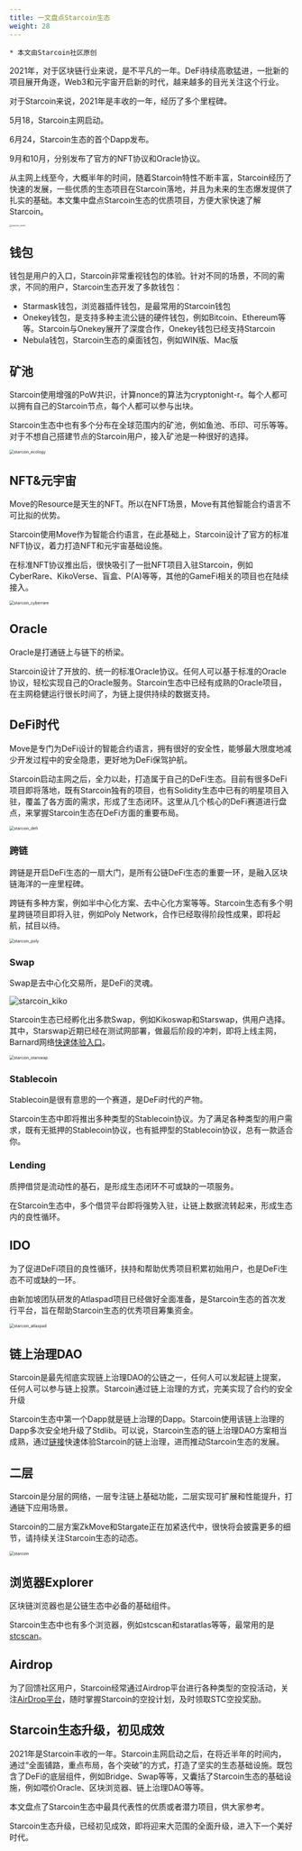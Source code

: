 ```yaml
---
title: 一文盘点Starcoin生态
weight: 28
---
```


~~~
* 本文由Starcoin社区原创
~~~

2021年，对于区块链行业来说，是不平凡的一年。DeFi持续高歌猛进，一批新的项目展开角逐，Web3和元宇宙开启新的时代，越来越多的目光关注这个行业。

对于Starcoin来说，2021年是丰收的一年，经历了多个里程碑。

5月18，Starcoin主网启动。

6月24，Starcoin生态的首个Dapp发布。

9月和10月，分别发布了官方的NFT协议和Oracle协议。

从主网上线至今，大概半年的时间，随着Starcoin特性不断丰富，Starcoin经历了快速的发展，一些优质的生态项目在Starcoin落地，并且为未来的生态爆发提供了扎实的基础。本文集中盘点Starcoin生态的优质项目，方便大家快速了解Starcoin。

<img src="https://tva1.sinaimg.cn/large/008i3skNly1gy1ebipdwhj31i20qajuv.jpg" alt="starcoin_event" style="zoom:25%;" />



## 钱包

钱包是用户的入口，Starcoin非常重视钱包的体验。针对不同的场景，不同的需求，不同的用户，Starcoin生态开发了多款钱包：

* Starmask钱包，浏览器插件钱包，是最常用的Starcoin钱包
* Onekey钱包，是支持多种主流公链的硬件钱包，例如Bitcoin、Ethereum等等。Starcoin与Onekey展开了深度合作，Onekey钱包已经支持Starcoin
* Nebula钱包，Starcoin生态的桌面钱包，例如WIN版、Mac版



## 矿池

Starcoin使用增强的PoW共识，计算nonce的算法为cryptonight-r。每个人都可以拥有自己的Starcoin节点，每个人都可以参与出块。

Starcoin生态中也有多个分布在全球范围内的矿池，例如鱼池、币印、可乐等等。对于不想自己搭建节点的Starcoin用户，接入矿池是一种很好的选择。

<img src="https://tva1.sinaimg.cn/large/008i3skNly1gy1ebyvfpzj30sw0f8dha.jpg" alt="starcoin_ecology" style="zoom:50%;" />



## NFT&元宇宙

Move的Resource是天生的NFT。所以在NFT场景，Move有其他智能合约语言不可比拟的优势。

Starcoin使用Move作为智能合约语言，在此基础上，Starcoin设计了官方的标准NFT协议，着力打造NFT和元宇宙基础设施。

在标准NFT协议推出后，很快吸引了一批NFT项目入驻Starcoin，例如CyberRare、KikoVerse、盲盒、P(A)等等，其他的GameFi相关的项目也在陆续接入。

<img src="https://tva1.sinaimg.cn/large/008i3skNly1gxr1rpivbrj30qe0hu3zm.jpg" alt="starcoin_cyberrare" style="zoom:50%;" />



## Oracle

Oracle是打通链上与链下的桥梁。

Starcoin设计了开放的、统一的标准Oracle协议。任何人可以基于标准的Oracle协议，轻松实现自己的Oracle服务。Starcoin生态中已经有成熟的Oracle项目，在主网稳健运行很长时间了，为链上提供持续的数据支持。



## DeFi时代
Move是专门为DeFi设计的智能合约语言，拥有很好的安全性，能够最大限度地减少开发过程中的安全隐患，更好地为DeFi保驾护航。

Starcoin启动主网之后，全力以赴，打造属于自己的DeFi生态。目前有很多DeFi项目即将落地，既有Starcoin独有的项目，也有Solidity生态中已有的明星项目入驻，覆盖了各方面的需求，形成了生态闭环。这里从几个核心的DeFi赛道进行盘点，来掌握Starcoin生态在DeFi方面的重要布局。

<img src="https://tva1.sinaimg.cn/large/008i3skNly1gxr3g5vyrqj30u80det9l.jpg" alt="starcoin_defi" style="zoom:50%;" />



### 跨链

跨链是开启DeFi生态的一扇大门，是所有公链DeFi生态的重要一环，是融入区块链海洋的一座里程碑。

跨链有多种方案，例如半中心化方案、去中心化方案等等。Starcoin生态有多个明星跨链项目即将入驻，例如Poly Network，合作已经取得阶段性成果，即将起航，拭目以待。

<img src="https://tva1.sinaimg.cn/large/008i3skNly1gxr6x20zmaj30tk08274k.jpg" alt="starcoin_poly" style="zoom:50%;" />



### Swap

Swap是去中心化交易所，是DeFi的灵魂。

![starcoin_kiko](https://tva1.sinaimg.cn/large/008i3skNly1gxr8am4mglj309o040t8k.jpg)

Starcoin生态已经孵化出多款Swap，例如Kikoswap和Starswap，供用户选择。其中，Starswap近期已经在测试网部署，做最后阶段的冲刺，即将上线主网，Barnard网络[快速体验入口](https://starswap.xyz/)。

<img src="https://tva1.sinaimg.cn/large/008i3skNly1gxr2vuiqhqj30rs0fj0v6.jpg" alt="starcoin_starswap" style="zoom:50%;" />



### Stablecoin

Stablecoin是很有意思的一个赛道，是DeFi时代的产物。

Starcoin生态中即将推出多种类型的Stablecoin协议。为了满足各种类型的用户需求，既有无抵押的Stablecoin协议，也有抵押型的Stablecoin协议，总有一款适合你。



### Lending

质押借贷是流动性的基石，是形成生态闭环不可或缺的一项服务。

在Starcoin生态中，多个借贷平台即将强势入驻，让链上数据流转起来，形成生态内的良性循环。



## IDO

为了促进DeFi项目的良性循环，扶持和帮助优秀项目积累初始用户，也是DeFi生态不可或缺的一环。

由新加坡团队研发的Atlaspad项目已经做好全面准备，是Starcoin生态的首次发行平台，旨在帮助Starcoin生态的优秀项目筹集资金。

<img src="https://tva1.sinaimg.cn/large/008i3skNly1gxr7t1r11cj30ze09wt9l.jpg" alt="starcoin_atlaspad" style="zoom:50%;" />



## 链上治理DAO

Starcoin是最先彻底实现链上治理DAO的公链之一，任何人可以发起链上提案，任何人可以参与链上投票。Starcoin通过链上治理的方式，完美实现了合约的安全升级

Starcoin生态中第一个Dapp就是链上治理的Dapp。Starcoin使用该链上治理的Dapp多次安全地升级了Stdlib。可以说，Starcoin生态的链上治理DAO方案相当成熟，通过[链接](https://poll.starcoin.org/polls/1?network=main)快速体验Starcoin的链上治理，进而推动Starcoin生态的发展。



## 二层

Starcoin是分层的网络，一层专注链上基础功能，二层实现可扩展和性能提升，打通链下应用场景。

Starcoin的二层方案ZkMove和Stargate正在加紧迭代中，很快将会披露更多的细节，请持续关注Starcoin生态的动态。

<img src="https://tva1.sinaimg.cn/large/008i3skNly1gxr7gt6gcoj30km092jru.jpg" alt="starcoin" style="zoom:50%;" />



## 浏览器Explorer

区块链浏览器也是公链生态中必备的基础组件。

Starcoin生态中也有多个浏览器，例如stcscan和staratlas等等，最常用的是[stcscan](https://stcscan.io/)。



## Airdrop

为了回馈社区用户，Starcoin经常通过Airdrop平台进行各种类型的空投活动，关注[AirDrop平台](https://airdrop.starcoin.org/)，随时掌握Starcoin的空投计划，及时领取STC空投奖励。



## Starcoin生态升级，初见成效

2021年是Starcoin丰收的一年。Starcoin主网启动之后，在将近半年的时间内，通过“全面铺路，重点布局，各个突破”的方式，打造了坚实的生态基础设施。既包含了DeFi的底层组件，例如Bridge、Swap等等，又囊括了Starcoin生态的基础设施，例如喂价Oracle、区块浏览器、链上治理DAO等等。

本文盘点了Starcoin生态中最具代表性的优质或者潜力项目，供大家参考。

Starcoin生态升级，已经初见成效，即将迎来大范围的全面升级，进入下一个美好时代。

